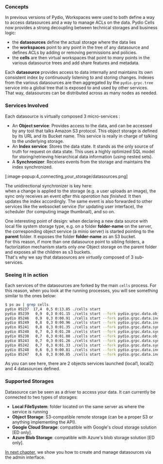 ### Concepts

In previous versions of Pydio, Workspaces were used to both define a way to access datasources and a way to manage ACLs on the data. Pydio Cells now provides a strong decoupling between technical storages and business logic:

- the **datasources** define the actual storage where the data lies
- the **workspaces** point to any point in the tree of any datasource and defines ACLs by adding or removing permissions and policies.
- the **cells** are then virtual workspaces that point to _many_ points in the various datasource trees and add share features and metadata.

Each **datasource** provides access to data internally and maintains its own consistent index by continuously listening to and storing changes. Indexes from the various datasources are then aggregated by the `pydio.grpc.tree` service into a global tree that is exposed to and used by other services. That way, datasources can be distributed across as many nodes as needed.

### Services Involved

Each datasource is virtually composed 3 micro-services :

- An **Object service**: Provides access to the data, and can be accessed by any tool that talks Amazon S3 protocol. This object storage is defined by its URL and its Bucket name. This service is really in charge of talking to the underlying storage.
- An **Index service**: Stores the data state. It stands as the only source of truth for request on data state. This uses a highly optimized SQL model for storing/retrieving hierarchical data information (using nested sets).
- A **Synchronizer**: Receives events from the storage and maintains the index synchronized.

[:image-popup:4_connecting_your_storage/datasources.png]

The unidirectional synchronizer is key here:  
when a change is applied to the storage (e.g. a user uploads an image), the sync only receives an event _after this operation has finished_. It then updates the index accordingly. The same event is also forwarded to other services like the websocket service (for updating user interface), the scheduler (for computing image thumbnail), and so on.

One interesting point of design: when declaring a new data source with local file system storage type, e.g. on a folder **folder-name** on the server, the corresponding object service (a minio server) is started pointing to the **parent** folder. It exposes the folder **folder-name** as an S3 bucket.  
For this reason, if more than one datasource point to sibling folders, a factorization mechanism starts only _one_ Object storage on the parent folder and exposes all the children as s3 buckets.  
That's why we say that datasources are _virtually_ composed of 3 sub-services.

### Seeing it in action

Each services of the datasources are forked by the main `cells` process. For this reason, when you look at the running processes, you will see something similar to the ones below:

```sh
$ ps au | grep cells
pydio 85237  17,4  0,5 0:13.85 ./cells start
pydio 85239   0,9  0,3 0:01.15 ./cells start --fork pydio.grpc.data.objects.local1
pydio 85246   0,9  0,3 0:00.91 ./cells start --fork pydio.grpc.data.index.cells
pydio 85249   0,8  0,3 0:00.96 ./cells start --fork pydio.grpc.data.index.pydiods1
pydio 85241   0,8  0,3 0:01.35 ./cells start --fork pydio.grpc.data.sync.newdatasource
pydio 85240   0,7  0,3 0:01.28 ./cells start --fork pydio.grpc.data.sync.cells
pydio 85238   0,7  0,3 0:01.08 ./cells start --fork pydio.grpc.data.objects.local2
pydio 85243   0,7  0,3 0:01.26 ./cells start --fork pydio.grpc.data.sync.personal
pydio 85242   0,7  0,3 0:01.33 ./cells start --fork pydio.grpc.data.sync.pydiods1
pydio 85248   0,6  0,3 0:00.81 ./cells start --fork pydio.grpc.data.index.newdatasource
pydio 85247   0,6  0,3 0:00.85 ./cells start --fork pydio.grpc.data.index.personal
```

As you can see here, there are 2 objects services launched (local1, local2) and 4 datasources defined.

### Supported Storages

Datasource can be seen as a driver to access your data. It can currently be connected to two types of storages:

- **Local FileSystem**: folder located on the same server as where the service is running
- **Object Storage**: S3-compatible remote storage (can be a proper S3 or anything implementing the API).
- **Google Cloud Storage**: compatible with Google's cloud storage solution [ED only].
- **Azure Blob Storage**: compatible with Azure's blob storage solution [ED only].

[In next chapter](./managing-datasources), we show you how to create and manage datasources via the admin interface.
